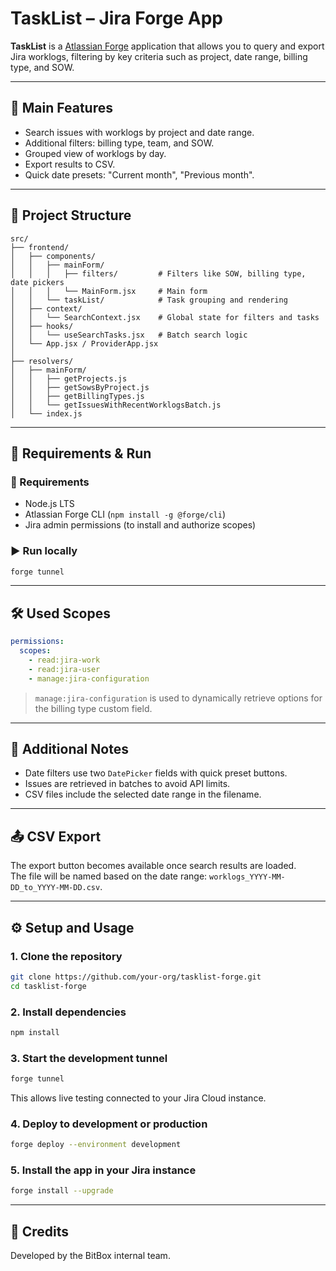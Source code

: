 # TaskList – Jira Forge App

**TaskList** is a [Atlassian Forge](https://developer.atlassian.com/platform/forge/) application that allows you to query and export Jira worklogs, filtering by key criteria such as project, date range, billing type, and SOW.

---

## 🚀 Main Features

- Search issues with worklogs by project and date range.
- Additional filters: billing type, team, and SOW.
- Grouped view of worklogs by day.
- Export results to CSV.
- Quick date presets: "Current month", "Previous month".

---

## 📁 Project Structure

```
src/
├── frontend/
│   ├── components/
│   │   ├── mainForm/
│   │   │   ├── filters/         # Filters like SOW, billing type, date pickers
│   │   │   └── MainForm.jsx     # Main form
│   │   └── taskList/            # Task grouping and rendering
│   ├── context/
│   │   └── SearchContext.jsx    # Global state for filters and tasks
│   ├── hooks/
│   │   └── useSearchTasks.jsx   # Batch search logic
│   └── App.jsx / ProviderApp.jsx
│
├── resolvers/
│   ├── mainForm/
│   │   ├── getProjects.js
│   │   ├── getSowsByProject.js
│   │   ├── getBillingTypes.js
│   │   └── getIssuesWithRecentWorklogsBatch.js
│   └── index.js
```

---

## 🧪 Requirements & Run

### 🔧 Requirements

- Node.js LTS
- Atlassian Forge CLI (`npm install -g @forge/cli`)
- Jira admin permissions (to install and authorize scopes)

### ▶️ Run locally

```bash
forge tunnel
```

---

## 🛠️ Used Scopes

```yaml
permissions:
  scopes:
    - read:jira-work
    - read:jira-user
    - manage:jira-configuration
```

> `manage:jira-configuration` is used to dynamically retrieve options for the billing type custom field.

---

## 🧩 Additional Notes

- Date filters use two `DatePicker` fields with quick preset buttons.
- Issues are retrieved in batches to avoid API limits.
- CSV files include the selected date range in the filename.

---

## 📤 CSV Export

The export button becomes available once search results are loaded.  
The file will be named based on the date range: `worklogs_YYYY-MM-DD_to_YYYY-MM-DD.csv`.

---

## ⚙️ Setup and Usage

### 1. Clone the repository

```bash
git clone https://github.com/your-org/tasklist-forge.git
cd tasklist-forge
```

### 2. Install dependencies

```bash
npm install
```

### 3. Start the development tunnel

```bash
forge tunnel
```

This allows live testing connected to your Jira Cloud instance.

### 4. Deploy to development or production

```bash
forge deploy --environment development
```

### 5. Install the app in your Jira instance

```bash
forge install --upgrade
```

---

## 🙌 Credits

Developed by the BitBox internal team.
